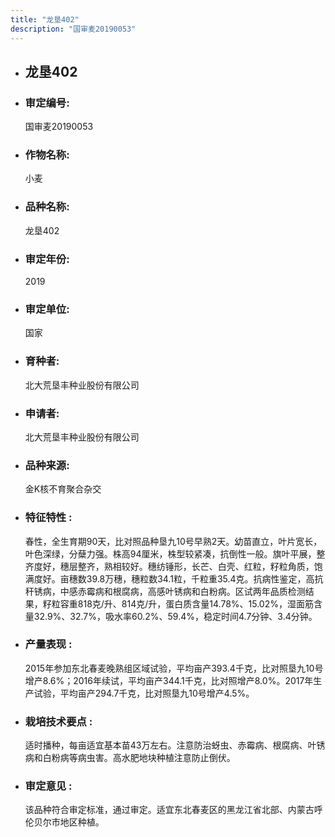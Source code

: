 ```yaml
---
title: "龙垦402"
description: "国审麦20190053"
---
```

* ## 龙垦402
* ###  审定编号:  
   国审麦20190053

*  ### 作物名称:  
   小麦

*   ###  品种名称: 
    龙垦402

*   ### 审定年份: 
    2019

*   ### 审定单位:  
    国家

*   ### 育种者:  
    北大荒垦丰种业股份有限公司

*   ### 申请者:  
    北大荒垦丰种业股份有限公司

*   ### 品种来源:  
    金K核不育聚合杂交

*   ### 特征特性 : 
    春性，全生育期90天，比对照品种垦九10号早熟2天。幼苗直立，叶片宽长，叶色深绿，分蘖力强。株高94厘米，株型较紧凑，抗倒性一般。旗叶平展，整齐度好，穗层整齐，熟相较好。穗纺锤形，长芒、白壳、红粒，籽粒角质，饱满度好。亩穗数39.8万穗，穗粒数34.1粒，千粒重35.4克。抗病性鉴定，高抗秆锈病，中感赤霉病和根腐病，高感叶锈病和白粉病。区试两年品质检测结果，籽粒容重818克/升、814克/升，蛋白质含量14.78%、15.02%，湿面筋含量32.9%、32.7%，吸水率60.2%、59.4%，稳定时间4.7分钟、3.4分钟。

*   ### 产量表现 : 
    2015年参加东北春麦晚熟组区域试验，平均亩产393.4千克，比对照垦九10号增产8.6%；2016年续试，平均亩产344.1千克，比对照增产8.0%。2017年生产试验，平均亩产294.7千克，比对照垦九10号增产4.5%。

*   ### 栽培技术要点 : 
    适时播种，每亩适宜基本苗43万左右。注意防治蚜虫、赤霉病、根腐病、叶锈病和白粉病等病虫害。高水肥地块种植注意防止倒伏。

*   ### 审定意见 : 
    该品种符合审定标准，通过审定。适宜东北春麦区的黑龙江省北部、内蒙古呼伦贝尔市地区种植。
